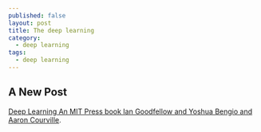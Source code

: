 ```yaml
---
published: false
layout: post
title: The deep learning
category:
  - deep learning
tags:
  - deep learning
---
```

## A New Post


[Deep Learning An MIT Press book Ian Goodfellow and Yoshua Bengio and Aaron Courville](http://www.deeplearningbook.org/). 



